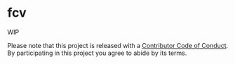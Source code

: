 # fcv

WIP

Please note that this project is released with a
[Contributor Code of Conduct](.github/code-of-conduct.md). By participating in
this project you agree to abide by its terms.
